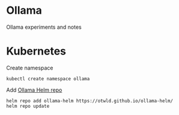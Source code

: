 # Ollama

Ollama experiments and notes


# Kubernetes

Create namespace

```
kubectl create namespace ollama

```

Add [Ollama Helm repo](https://artifacthub.io/packages/helm/ollama-helm/ollama) 


```
helm repo add ollama-helm https://otwld.github.io/ollama-helm/
helm repo update
```


